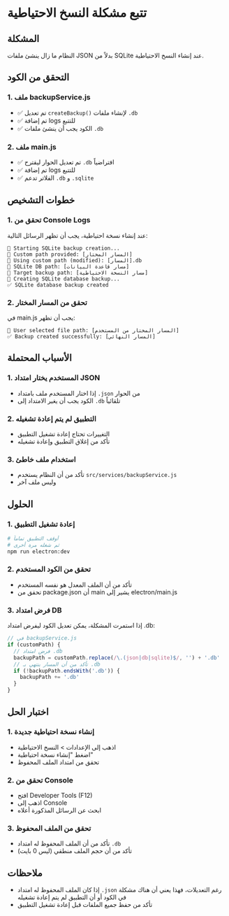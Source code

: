 # تتبع مشكلة النسخ الاحتياطية

## المشكلة
النظام ما زال ينشئ ملفات JSON بدلاً من SQLite عند إنشاء النسخ الاحتياطية.

## التحقق من الكود

### 1. ملف backupService.js
- ✅ تم تعديل `createBackup()` لإنشاء ملفات `.db`
- ✅ تم إضافة logs للتتبع
- ✅ الكود يجب أن ينشئ ملفات `.db`

### 2. ملف main.js
- ✅ تم تعديل الحوار ليقترح `.db` افتراضياً
- ✅ تم إضافة logs للتتبع
- ✅ الفلاتر تدعم `.db` و `.sqlite`

## خطوات التشخيص

### 1. تحقق من Console Logs
عند إنشاء نسخة احتياطية، يجب أن تظهر الرسائل التالية:
```
🚀 Starting SQLite backup creation...
📍 Custom path provided: [المسار المختار]
📍 Using custom path (modified): [المسار].db
📍 SQLite DB path: [مسار قاعدة البيانات]
📍 Target backup path: [مسار النسخة الاحتياطية]
📁 Creating SQLite database backup...
✅ SQLite database backup created
```

### 2. تحقق من المسار المختار
في main.js يجب أن تظهر:
```
📍 User selected file path: [المسار المختار من المستخدم]
✅ Backup created successfully: [المسار النهائي]
```

## الأسباب المحتملة

### 1. المستخدم يختار امتداد JSON
- إذا اختار المستخدم ملف بامتداد `.json` من الحوار
- الكود يجب أن يغير الامتداد إلى `.db` تلقائياً

### 2. التطبيق لم يتم إعادة تشغيله
- التغييرات تحتاج إعادة تشغيل التطبيق
- تأكد من إغلاق التطبيق وإعادة تشغيله

### 3. استخدام ملف خاطئ
- تأكد من أن النظام يستخدم `src/services/backupService.js`
- وليس ملف آخر

## الحلول

### 1. إعادة تشغيل التطبيق
```bash
# أوقف التطبيق تماماً
# ثم شغله مرة أخرى
npm run electron:dev
```

### 2. تحقق من الكود المستخدم
- تأكد من أن الملف المعدل هو نفسه المستخدم
- تحقق من package.json أن main يشير إلى electron/main.js

### 3. فرض امتداد DB
إذا استمرت المشكلة، يمكن تعديل الكود ليفرض امتداد .db:

```javascript
// في backupService.js
if (customPath) {
  // فرض امتداد .db
  backupPath = customPath.replace(/\.(json|db|sqlite)$/, '') + '.db'
  // تأكد من أن المسار ينتهي بـ .db
  if (!backupPath.endsWith('.db')) {
    backupPath += '.db'
  }
}
```

## اختبار الحل

### 1. إنشاء نسخة احتياطية جديدة
- اذهب إلى الإعدادات > النسخ الاحتياطية
- اضغط "إنشاء نسخة احتياطية"
- تحقق من امتداد الملف المحفوظ

### 2. تحقق من Console
- افتح Developer Tools (F12)
- اذهب إلى Console
- ابحث عن الرسائل المذكورة أعلاه

### 3. تحقق من الملف المحفوظ
- تأكد من أن الملف المحفوظ له امتداد `.db`
- تأكد من أن حجم الملف منطقي (ليس 0 بايت)

## ملاحظات
- إذا كان الملف المحفوظ له امتداد `.json` رغم التعديلات، فهذا يعني أن هناك مشكلة في الكود أو أن التطبيق لم يتم إعادة تشغيله
- تأكد من حفظ جميع الملفات قبل إعادة تشغيل التطبيق
